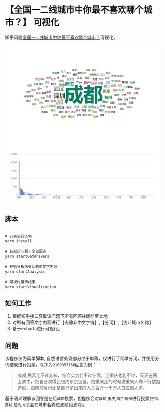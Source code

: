 # 【全国一二线城市中你最不喜欢哪个城市？】 可视化

知乎问题[全国一二线城市中你最不喜欢哪个城市？](https://www.zhihu.com/question/485404380)可视化。

![DependencyGraph-screenshot](https://github.com/sz-p/zhihu-question-485404380/raw/HEAD/screenshot.jpg)


## 脚本
```shell

# 安装必要依赖
yarn install

# 获取该问题下全部回答
yarn startGetAnswers

# 开始分析所有回答的文字内容
yarn startAnalysis

# 可视化展示结果
yarn startVisualization
```
## 如何工作

1. 根据知乎接口获取该问题下所有回答并缓存至本地
2. 对所有回答文字内容进行【去除非中文字符】,【分词】,【统计城市名称】
3. 基于echarts进行可视化。

## 问题

该程序仅为简单脚本, 自然语言处理部分过于单薄，仅进行了简单分词，并使用分词结果进行投票。以`ID`为`2109357156`回答为例：

> 成都,民富比不过苏杭，综合实力比不过宁武，连重庆也比不过，天天在网上吹牛，把自己吹得比纽约东京还强。跟重庆比的时候说重庆人均不行数据造假，跟南京杭州比拿自己多出来的大几百万一千万人口说别人差。

基于语义理解该回答是在给`成都`投票，但程序会对`成都`,`重庆`,`南京`,`杭州`进行投票(`宁武`,`苏杭`,`纽约`,`东京`会在城市名称过滤阶段滤除)。
